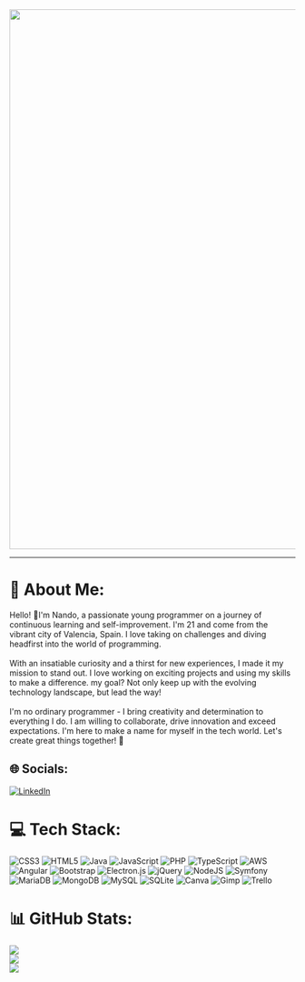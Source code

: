 <div id="header" align="center">
    <!--<img src="https://i.pinimg.com/originals/15/e7/e3/15e7e300166c962d3b8a22f60b5cac9e.gif" width=750px">-->
    <img src="https://media.giphy.com/media/QMHoU66sBXqqLqYvGO/giphy.gif" width=950px>
    <!--<h1 align="center">Iee 👋🏼, I'm Nando</h1>
    <h3 align="center">ຊື່ An anonymous from 🥘 who is learning🌱</h3>
    <h4 align="center">Specially Front-End💻</h4>-->
</div>
<hr/>

# 💫 About Me:
Hello! 👋I'm Nando, a passionate young programmer on a journey of continuous learning and self-improvement. I'm 21 and come from the vibrant city of Valencia, Spain. I love taking on challenges and diving headfirst into the world of programming.<br><br>With an insatiable curiosity and a thirst for new experiences, I made it my mission to stand out. I love working on exciting projects and using my skills to make a difference. my goal? Not only keep up with the evolving technology landscape, but lead the way!<br><br>I'm no ordinary programmer - I bring creativity and determination to everything I do. I am willing to collaborate, drive innovation and exceed expectations. I'm here to make a name for myself in the tech world. Let's create great things together! 🚀


## 🌐 Socials:
[![LinkedIn](https://img.shields.io/badge/LinkedIn-%230077B5.svg?logo=linkedin&logoColor=white)](https://linkedin.com/in/https://www.linkedin.com/in/ferranpileslablanca/) 

# 💻 Tech Stack:
![CSS3](https://img.shields.io/badge/css3-%231572B6.svg?style=for-the-badge&logo=css3&logoColor=white) ![HTML5](https://img.shields.io/badge/html5-%23E34F26.svg?style=for-the-badge&logo=html5&logoColor=white) ![Java](https://img.shields.io/badge/java-%23ED8B00.svg?style=for-the-badge&logo=openjdk&logoColor=white) ![JavaScript](https://img.shields.io/badge/javascript-%23323330.svg?style=for-the-badge&logo=javascript&logoColor=%23F7DF1E) ![PHP](https://img.shields.io/badge/php-%23777BB4.svg?style=for-the-badge&logo=php&logoColor=white) ![TypeScript](https://img.shields.io/badge/typescript-%23007ACC.svg?style=for-the-badge&logo=typescript&logoColor=white) ![AWS](https://img.shields.io/badge/AWS-%23FF9900.svg?style=for-the-badge&logo=amazon-aws&logoColor=white) ![Angular](https://img.shields.io/badge/angular-%23DD0031.svg?style=for-the-badge&logo=angular&logoColor=white) ![Bootstrap](https://img.shields.io/badge/bootstrap-%238511FA.svg?style=for-the-badge&logo=bootstrap&logoColor=white) ![Electron.js](https://img.shields.io/badge/Electron-191970?style=for-the-badge&logo=Electron&logoColor=white) ![jQuery](https://img.shields.io/badge/jquery-%230769AD.svg?style=for-the-badge&logo=jquery&logoColor=white) ![NodeJS](https://img.shields.io/badge/node.js-6DA55F?style=for-the-badge&logo=node.js&logoColor=white) ![Symfony](https://img.shields.io/badge/symfony-%23000000.svg?style=for-the-badge&logo=symfony&logoColor=white) ![MariaDB](https://img.shields.io/badge/MariaDB-003545?style=for-the-badge&logo=mariadb&logoColor=white) ![MongoDB](https://img.shields.io/badge/MongoDB-%234ea94b.svg?style=for-the-badge&logo=mongodb&logoColor=white) ![MySQL](https://img.shields.io/badge/mysql-%2300000f.svg?style=for-the-badge&logo=mysql&logoColor=white) ![SQLite](https://img.shields.io/badge/sqlite-%2307405e.svg?style=for-the-badge&logo=sqlite&logoColor=white) ![Canva](https://img.shields.io/badge/Canva-%2300C4CC.svg?style=for-the-badge&logo=Canva&logoColor=white) ![Gimp](https://img.shields.io/badge/Gimp-657D8B?style=for-the-badge&logo=gimp&logoColor=FFFFFF) ![Trello](https://img.shields.io/badge/Trello-%23026AA7.svg?style=for-the-badge&logo=Trello&logoColor=white)
# 📊 GitHub Stats:
![](https://github-readme-stats.vercel.app/api?username=nandopiles&theme=onedark&hide_border=true&include_all_commits=false&count_private=true)<br/>
![](https://github-readme-streak-stats.herokuapp.com/?user=nandopiles&theme=onedark&hide_border=true)<br/>
![](https://github-readme-stats.vercel.app/api/top-langs/?username=nandopiles&theme=onedark&hide_border=true&include_all_commits=false&count_private=true&layout=compact)

<!-- Proudly created with GPRM ( https://gprm.itsvg.in ) -->


<!--### 🔝 Top Contributed Repo
![](https://github-contributor-stats.vercel.app/api?username=nandopiles&limit=5&theme=onedark&combine_all_yearly_contributions=true)-->

<!-- Proudly created with GPRM ( https://gprm.itsvg.in ) -->

<!--<div align="left">
    <h2>🔨 Languajes and Tools:</h2>
    <div align="left">
        <img src="https://github.com/devicons/devicon/blob/master/icons/java/java-plain.svg" width="40" heigth="40" />
        <img src="https://github.com/devicons/devicon/blob/master/icons/android/android-plain.svg" width="40" heigth="40" /> 
        <img src="https://github.com/devicons/devicon/blob/master/icons/javascript/javascript-plain.svg" width="40" heigth="40" />
        <img src="https://github.com/devicons/devicon/blob/master/icons/html5/html5-plain.svg" width="40" heigth="40" />
        <img src="https://github.com/devicons/devicon/blob/master/icons/css3/css3-plain.svg" width="40" heigth="40" />
        <img src="https://github.com/devicons/devicon/blob/master/icons/mysql/mysql-plain.svg" width="40" heigth="40" />
        <img src="https://github.com/devicons/devicon/blob/master/icons/mongodb/mongodb-original.svg" width="40" heigth="40" />
        <img src="https://github.com/devicons/devicon/blob/master/icons/electron/electron-original.svg" width="40" heigth="40" /> 
        <img src="https://github.com/devicons/devicon/blob/master/icons/php/php-original.svg" width="40" heigth="40" />
    </div>
</div>
<br/>-->




